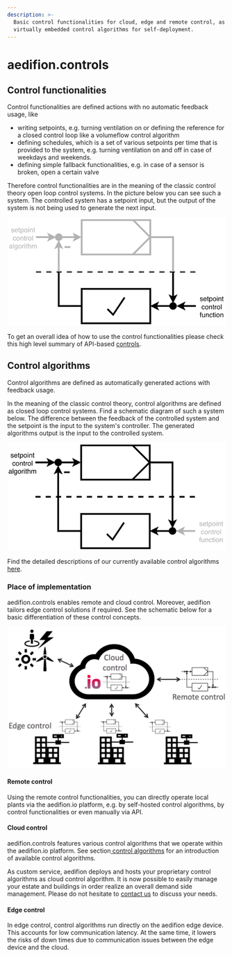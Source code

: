 ```yaml
---
description: >-
  Basic control functionalities for cloud, edge and remote control, as well as 
  virtually embedded control algorithms for self-deployment.
---
```


# aedifion.controls

## Control functionalities

Control functionalities are defined actions with no automatic feedback usage, like

* writing setpoints, e.g. turning ventilation on or defining the reference for a closed control loop like a volumeflow control algorithm
* defining schedules, which is a set of various setpoints per time that is provided to the system, e.g. turning ventilation on and off in case of weekdays and weekends.
* defining simple fallback functionalities, e.g. in case of a sensor is broken, open a certain valve

Therefore control functionalities are in the meaning of the classic control theory open loop control systems. In the picture below you can see such a system. The controlled system has a setpoint input, but the output of the system is not being used to generate the next input.

![open loop control system to explain concept of control functionalities](.gitbook/assets/bildschirmfoto-2019-03-05-um-10.14.09.png)

To get an overall idea of how to use the control functionalities please check this high level summary of API-based [controls](developers/api-documentation/guides-and-tutorials/setpoints-and-schedules.md).

## Control algorithms

Control algorithms are defined as automatically generated actions with feedback usage.

In the meaning of the classic control theory, control algorithms are defined as closed loop control systems. Find a schematic diagram of such a system below. The difference between the feedback of the controlled system and the setpoint is the input to the system's controller. The generated algorithms output is the input to the controlled system.

![closed loop control system to explain concept of control algorithms](.gitbook/assets/bildschirmfoto-2019-03-05-um-10.21.10.png)

Find the detailed descriptions of our currently available control algorithms [here](engineers/specifications/controls.md).

### Place of implementation

aedifion.controls enables remote and cloud control. Moreover, aedifion tailors edge control solutions if required. See the schematic below for a basic differentiation of these control concepts.



![Differentiation of control concepts](.gitbook/assets/bildschirmfoto-2019-02-28-um-12.46.03.png)

#### Remote control

Using the remote control functionalities, you can directly operate local plants via the aedifion.io platform, e.g. by self-hosted control algorithms, by control functionalities or even manually via API.

#### Cloud control

aedifion.controls features various control algorithms that we operate within the aedifion.io platform. See section[ control algorithms](engineers/specifications/controls.md) for an introduction of available control algorithms.

As custom service, aedifion deploys and hosts your proprietary control algorithms as cloud control algorithm. It is now possible to easily manage your estate and buildings in order realize an overall demand side management. Please do not hesitate to [contact us](contact.md) to discuss your needs. 

#### Edge control

In edge control, control algorithms run directly on the aedifion edge device. This accounts for low communication latency. At the same time, it lowers the risks of down times due to communication issues between the edge device and the cloud. 

